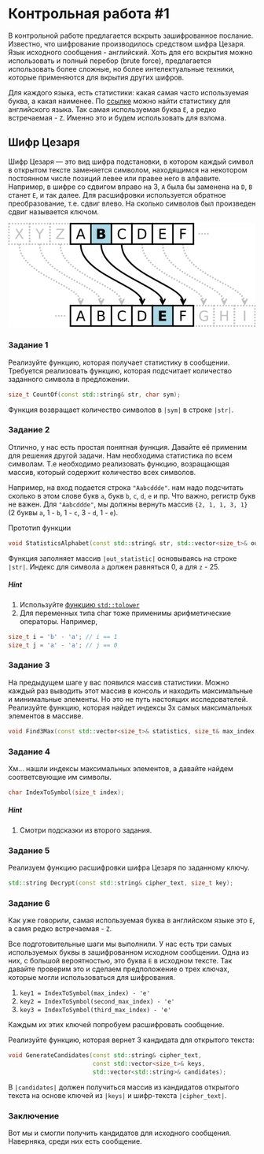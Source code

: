 # Контрольная работа #1

В контрольной работе предлагается вскрыть зашифрованное послание. Известно, что шифрование производилось средством шифра Цезаря.
Язык исходного сообщения - английский.
Хоть для его вскрытия можно использовать и полный перебор (brute force), предлагается использовать более сложные, но более интелектуальные техники,
которые применяются для вкрытия других шифров.

Для каждого языка, есть статистики: какая самая часто используемая буква, а какая наименее. По [ссылке](https://eng4school.ru/the_alphabet/687-chastota-vstrechaemosti-bukv.html) можно найти статистику для английского языка. Так самая используемая буква `E`, а редко встречаемая - `Z`.
Именно это и будем использовать для взлома.

## Шифр Цезаря
Шифр Цезаря — это вид шифра подстановки, в котором каждый символ в открытом тексте заменяется символом, находящимся на некотором постоянном числе позиций левее или правее него в алфавите. Например, в шифре со сдвигом вправо на 3, `A` была бы заменена на `D`, `B` станет `E`, и так далее.
Для расшифровки используется обратное преобразование, т.е. сдвиг влево. На сколько символов был произведен сдвиг называется ключом.

![caesar3](images/caesar3.png)

### Задание 1
Реализуйте функцию, которая получает статистику в сообщении. Требуется реализовать функцию, которая подсчитает количество заданного символа в предложении.

```cpp
size_t CountOf(const std::string& str, char sym);
```

Функция возвращает количество символов в `|sym|` в строке `|str|`.


### Задание 2
Отлично, у нас есть простая понятная функция. Давайте её применим для решения другой задачи.
Нам необходима статистика по всем символам.
Т.е необходимо реализовать функцию, возращающая массив, который содержит количество всех символов.

Например, на вход подается строка `"Aabcddde"`. нам надо подсчитать сколько в этом слове букв `a`, букв `b`, `c`, `d`, `e` и пр.
Что важно, регистр букв не важен.
Для `"Aabcddde"`, мы должны вернуть массив `{2, 1, 1, 3, 1}` (2 буквы `a`, 1 - `b`, 1 - `c`, 3 - `d`, 1 - `e`).

Прототип функции
```cpp
void StatisticsAlphabet(const std::string& str, std::vector<size_t>& out_statistic);
```

Функция заполняет массив `|out_statistic|` основываясь на строке `|str|`. Индекс для символа `a` должен равняться 0, а для `z` - 25.

##### Hint
1. Используйте [функцию `std::tolower`](https://en.cppreference.com/w/cpp/string/byte/tolower)
1. Для переменных типа char тоже применимы арифметические операторы. Например,
```cpp
size_t i = 'b' - 'a'; // i == 1
size_t j = 'a' - 'a'; // j == 0
```

### Задание 3
На предыдущем шаге у вас появился массив статистики. Можно каждый раз выводить этот массив в консоль и находить максимальные и минимальные элементы.
Но это не путь настоящих исследователей. Реализуйте функцию, которая найдет индексы 3х самых максимальных элементов в массиве.

```cpp
void Find3Max(const std::vector<size_t>& statistics, size_t& max_index, size_t& second_max_index, size_t& third_max_index);
```

### Задание 4
Хм... нашли индексы максимальных элементов, а давайте найдем соответсвующие им символы.

```cpp
char IndexToSymbol(size_t index);
```

##### Hint
1. Смотри подсказки из второго задания.

### Задание 5
Реализуем функцию расшифровки шифра Цезаря по заданному ключу.

```cpp
std::string Decrypt(const std::string& cipher_text, size_t key);
```

### Задание 6
Как уже говорили, самая используемая буква в английском языке это `E`, а самя редко встречаемая - `Z`.

Все подготовительные шаги мы выполнили. У нас есть три самых используемых буквы в зашифрованном исходном сообщении. Одна из них, с большой вероятностью, это буква `E` в исходном тексте. Так давайте проверим это и сделаем предположение о трех ключах, которые могли использоваться для шифрования.

1. `key1 = IndexToSymbol(max_index) - 'e'`
1. `key2 = IndexToSymbol(second_max_index) - 'e'`
1. `key3 = IndexToSymbol(third_max_index) - 'e'`

Каждым их этих ключей попробуем расшифровать сообщение.

Реализуйте функцию, которая вернет 3 кандидата для открытого текста:

```cpp
void GenerateCandidates(const std::string& cipher_text,
                        const std::vector<size_t>& keys,
                        std::vector<std::string>& candidates);
```

В `|candidates|` должен получиться массив из кандидатов открытого текста на основе ключей из `|keys|` и шифр-текста `|cipher_text|`.

### Заключение
Вот мы и смогли получить кандидатов для исходного сообщения. Наверняка, среди них есть сообщение.
